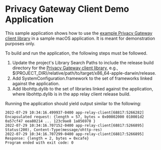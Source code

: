 # Privacy Gateway Client Demo Application

This sample application shows how to use the [example Privacy Gateway client library](https://github.com/cloudflare/privacy-gateway-client-library) in a sample macOS application. It is meant for demonstration purposes only.

To build and run the application, the following steps must be followed.

1. Update the project's Library Search Paths to include the release build directory for the [Privacy Gateway client library](https://github.com/cloudflare/privacy-gateway-client-library), e.g., $(PROJECT_DIR)/relative/path/to/target/x86_64-apple-darwin/release.
2. Add SystemConfiguration.framework to the set of frameworks linked against the application. 
3. Add libohttp.dylib to the set of libraries linked against the application, where libohttp.dylib is in the app relay client release build.

Running the application should yield output similar to the following:

```
2022-07-29 10:34:16.499937-0400 app-relay-client[68817:5266282] Encapsulated request: {length = 57, bytes = 0x00002000 010001d2 0a57cf47 eea80214 ... 123c9ae8 1a856978 }
2022-07-29 10:34:16.707152-0400 app-relay-client[68817:5266895] Status(200), Content-Type(message/ohttp-res)
2022-07-29 10:34:16.707299-0400 app-relay-client[68817:5266895] Response: {length = 2, bytes = 0xcafe}
Program ended with exit code: 0
```
